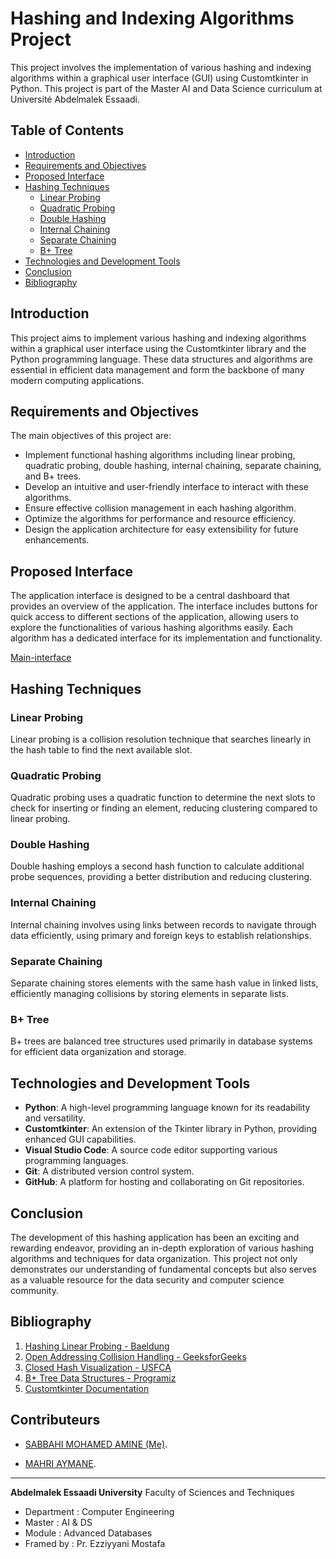 # Hashing and Indexing Algorithms Project

This project involves the implementation of various hashing and indexing algorithms within a graphical user interface (GUI) using Customtkinter in Python. This project is part of the Master AI and Data Science curriculum at Université Abdelmalek Essaadi.

## Table of Contents
- [Introduction](#introduction)
- [Requirements and Objectives](#requirements-and-objectives)
- [Proposed Interface](#proposed-interface)
- [Hashing Techniques](#hashing-techniques)
  - [Linear Probing](#linear-probing)
  - [Quadratic Probing](#quadratic-probing)
  - [Double Hashing](#double-hashing)
  - [Internal Chaining](#internal-chaining)
  - [Separate Chaining](#separate-chaining)
  - [B+ Tree](#b-tree)
- [Technologies and Development Tools](#technologies-and-development-tools)
- [Conclusion](#conclusion)
- [Bibliography](#bibliography)

## Introduction
This project aims to implement various hashing and indexing algorithms within a graphical user interface using the Customtkinter library and the Python programming language. These data structures and algorithms are essential in efficient data management and form the backbone of many modern computing applications.

## Requirements and Objectives
The main objectives of this project are:
- Implement functional hashing algorithms including linear probing, quadratic probing, double hashing, internal chaining, separate chaining, and B+ trees.
- Develop an intuitive and user-friendly interface to interact with these algorithms.
- Ensure effective collision management in each hashing algorithm.
- Optimize the algorithms for performance and resource efficiency.
- Design the application architecture for easy extensibility for future enhancements.

## Proposed Interface
The application interface is designed to be a central dashboard that provides an overview of the application. The interface includes buttons for quick access to different sections of the application, allowing users to explore the functionalities of various hashing algorithms easily. Each algorithm has a dedicated interface for its implementation and functionality.

[Main-interface](src/Main-interface.png)

## Hashing Techniques
### Linear Probing
Linear probing is a collision resolution technique that searches linearly in the hash table to find the next available slot.

### Quadratic Probing
Quadratic probing uses a quadratic function to determine the next slots to check for inserting or finding an element, reducing clustering compared to linear probing.

### Double Hashing
Double hashing employs a second hash function to calculate additional probe sequences, providing a better distribution and reducing clustering.

### Internal Chaining
Internal chaining involves using links between records to navigate through data efficiently, using primary and foreign keys to establish relationships.

### Separate Chaining
Separate chaining stores elements with the same hash value in linked lists, efficiently managing collisions by storing elements in separate lists.

### B+ Tree
B+ trees are balanced tree structures used primarily in database systems for efficient data organization and storage.

## Technologies and Development Tools
- **Python**: A high-level programming language known for its readability and versatility.
- **Customtkinter**: An extension of the Tkinter library in Python, providing enhanced GUI capabilities.
- **Visual Studio Code**: A source code editor supporting various programming languages.
- **Git**: A distributed version control system.
- **GitHub**: A platform for hosting and collaborating on Git repositories.

## Conclusion
The development of this hashing application has been an exciting and rewarding endeavor, providing an in-depth exploration of various hashing algorithms and techniques for data organization. This project not only demonstrates our understanding of fundamental concepts but also serves as a valuable resource for the data security and computer science community.

## Bibliography
1. [Hashing Linear Probing - Baeldung](https://www.baeldung.com/cs/hashing-linear-probing)
2. [Open Addressing Collision Handling - GeeksforGeeks](https://www.geeksforgeeks.org/open-addressing-collision-handling-technique-in-hashing)
3. [Closed Hash Visualization - USFCA](https://www.cs.usfca.edu/~galles/visualization/ClosedHash.html)
4. [B+ Tree Data Structures - Programiz](https://www.programiz.com/dsa/b-plus-tree)
5. [Customtkinter Documentation](https://customtkinter.tomschimansky.com/documentation/)

## Contributeurs

   - [SABBAHI MOHAMED AMINE (Me)](https://github.com/amine-sabbahi).

   - [MAHRI AYMANE](https://github.com/AymaneM21).

---

**Abdelmalek Essaadi University** Faculty of Sciences and Techniques
   - Department : Computer Engineering
   - Master : AI & DS
   - Module : Advanced Databases
   - Framed by : Pr. Ezziyyani Mostafa
